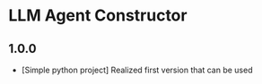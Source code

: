 # LLM Agent Constructor

## 1.0.0
- [Simple python project] Realized first version that can be used

